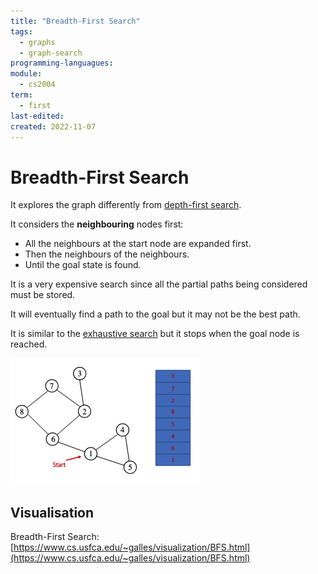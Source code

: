 ```yaml
---
title: "Breadth-First Search"
tags:
  - graphs
  - graph-search
programming-languagues:
module:
  - cs2004
term:
  - first
last-edited:
created: 2022-11-07
---
```

# Breadth-First Search
It explores the graph differently from [depth-first search](notes/university/depth-first-search.md).

It considers the **neighbouring** nodes first:
- All the neighbours at the start node are expanded first.
- Then the neighbours of the neighbours.
- Until the goal state is found.

It is a very expensive search since all the partial paths being considered must be stored.

It will eventually find a path to the goal but it may not be the best path.

It is similar to the [exhaustive search](notes/university/exhaustive-search.md) but it stops when the goal node is reached.

![400](notes/images/Screenshot%202022-11-07%20at%2011.32.54.png)

## Visualisation
Breadth-First Search: [https://www.cs.usfca.edu/~galles/visualization/BFS.html](https://www.cs.usfca.edu/~galles/visualization/BFS.html)